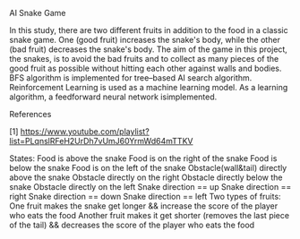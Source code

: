 AI Snake Game

In this study, there are two different fruits in addition to the food in a classic snake game. One (good fruit) increases the snake's body, while the other (bad fruit) decreases the snake's body. The aim of the game in this project, the snakes, is to avoid the bad fruits and to collect as many pieces of the good fruit as possible without hitting each other against walls and bodies. BFS algorithm is implemented for tree–based AI search algorithm. Reinforcement Learning is used as a machine learning model. As a learning algorithm, a feedforward neural network isimplemented.


References

[1] https://www.youtube.com/playlist?list=PLqnslRFeH2UrDh7vUmJ60YrmWd64mTTKV

States:
Food is above the snake
Food is on the right of the snake
Food is below the snake
Food is on the left of the snake
Obstacle(wall&tail) directly above the snake
Obstacle directly on the right
Obstacle directly below the snake
Obstacle directly on the left
Snake direction == up
Snake direction == right
Snake direction == down
Snake direction == left
Two types of fruits: 
One fruit makes the snake get longer && increase the score of the player who eats the food
Another fruit makes it get shorter (removes the last piece of the tail) && decreases the score of the player who eats the food
